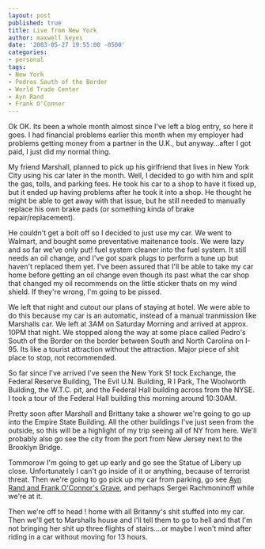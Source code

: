 ```yaml
---
layout: post
published: true
title: Live from New York
author: maxwell keyes
date: '2003-05-27 19:55:00 -0500'
categories:
- personal
tags:
- New York
- Pedros South of the Border
- World Trade Center
- Ayn Rand
- Frank O'Connor
---
```


Ok OK. Its been a whole month almost since I've left a blog entry, so here it
goes. I had financial problems earlier this month when my employer had problems
getting money from a partner in the U.K., but anyway...after I got paid, I just
did my normal thing.

My friend Marshall, planned to pick up his girlfriend that lives in New York
City using his car later in the month. Well, I decided to go with him and split
the gas, tolls, and parking fees. He took his car to a shop to have it fixed up,
but it ended up having problems after he took it into a shop. He thought he
might be able to get away with that issue, but he still needed to manually
replace his own brake pads (or something kinda of brake repair/replacement).

He couldn't get a bolt off so I decided to just use my car. We went to Walmart,
and bought some preventative maitenance tools. We were lazy and so far we've
only put! fuel system cleaner into the fuel system. It still needs an oil
change, and I've got spark plugs to perform a tune up but haven't replaced them
yet. I've been assured that I'll be able to take my car home before getting an
oil change even though its past what the car shop that changed my oil recommends
on the little sticker thats on my wind shield. If they're wrong, I'm going to be
pissed.

We left that night and cutout our plans of staying at hotel. We were able to do
this because my car is an automatic, instead of a manual tranmission like
Marshalls car. We left at 3AM on Saturday Morning and arrived at approx. 10PM
that night. We stopped along the way at some place called Pedro's South of the
Border on the border between South and North Carolina on I-95. Its like a
tourist attraction without the attraction. Major piece of shit place to stop,
not recommended.

So far since I've arrived I've seen the New York S! tock Exchange, the Federal
Reserve Building, The Evil U.N. Building, R l Park, The Woolworth Building, the
W.T.C. pit, and the Federal Hall building across from the NYSE. I took a tour of
the Federal Hall building this morning around 10:30AM.

Pretty soon after Marshall and Brittany take a shower we're going to go up into
the Empire State Building. All the other buildings I've just seen from the
outside, so this will be a highlight of my trip seeing all of NY from here.
We'll probably also go see the city from the port from New Jersey next to the
Brooklyn Bridge.

Tommorow I'm going to get up early and go see the Statue of Libery up close.
Unfortunately I can't go inside of it or anything, because of terrorist threat.
Then we're going to go pick up my car from parking, go see [Ayn Rand and Frank
O'Connor's Grave](http://www.findagrave.com/cgi-bin/fg.cgi?page=gr&GRid=851),
and perhaps Sergei Rachmoninoff while we're at it.

Then we're off to head ! home with all Britanny's shit stuffed into my car. Then
we'll get to Marshalls house and I'll tell them to go to hell and that I'm not
bringing her shit up three flights of stairs....or maybe I won't mind after
riding in a car without moving for 13 hours.
